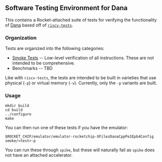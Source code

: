## Software Testing Environment for Dana
This contains a Rocket-attached suite of tests for verifying the functionality of [Dana](https://github.ibm.com/perfect/dana) based off of [`riscv-tests`](https://github.com/riscv/riscv-tests).

### Organization
Tests are organized into the following categories:

* [Smoke Tests](smoke) -- Low-level verification of all instructions. These are not intended to be comprehensive.
* Benchmarks -- TBD

Like with `riscv-tests`, the tests are intended to be built in varieties that use physical (`-p`) or virtual memory (`-v`). Currently, only the `-p` variants are built.

### Usage

```
mkdir build
cd build
../configure
make
```

You can then run one of these tests if you have the emulator:

```
$ROCKET_CHIP/emulator/emulator-rocketchip-XFilesDanaCppPe1Epb4Config smoke/<test>-p
```

You can run these through `spike`, but these will naturally fail as `spike` does not have an attached accelerator.
